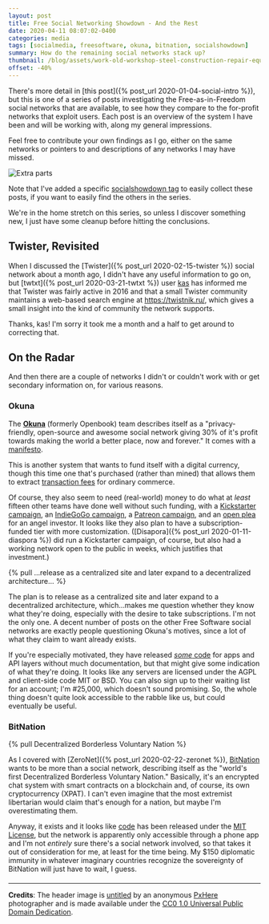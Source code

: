 ```yaml
---
layout: post
title: Free Social Networking Showdown - And the Rest
date: 2020-04-11 08:07:02-0400
categories: media
tags: [socialmedia, freesoftware, okuna, bitnation, socialshowdown]
summary: How do the remaining social networks stack up?
thumbnail: /blog/assets/work-old-workshop-steel-construction-repair-equipment-metal-industry-parts-hardware-selection-mechanic-metallic-screws-discs-firearm-gun-accessory-ironware-760380.png
offset: -40%
---
```


There's more detail in [this post]({% post_url 2020-01-04-social-intro %}), but this is one of a series of posts investigating the Free-as-in-Freedom social networks that are available, to see how they compare to the for-profit networks that exploit users.  Each post is an overview of the system I have been and will be working with, along my general impressions.

Feel free to contribute your own findings as I go, either on the same networks or pointers to and descriptions of any networks I may have missed.

![Extra parts](/blog/assets/work-old-workshop-steel-construction-repair-equipment-metal-industry-parts-hardware-selection-mechanic-metallic-screws-discs-firearm-gun-accessory-ironware-760380.png "Extra parts")

Note that I've added a specific [socialshowdown tag](/blog/tag/socialmedia/) to easily collect these posts, if you want to easily find the others in the series.

We're in the home stretch on this series, so unless I discover something new, I just have some cleanup before hitting the conclusions.

## Twister, Revisited

When I discussed the [Twister]({% post_url 2020-02-15-twister %}) social network about a month ago, I didn't have any useful information to go on, but [twtxt]({% post_url 2020-03-21-twtxt %}) user [kas](https://enotty.dk/twtxt.txt) has informed me that Twister was fairly active in 2016 and that a small Twister community maintains a web-based search engine at <https://twistnik.ru/>, which gives a small insight into the kind of community the network supports.

Thanks, kas!  I'm sorry it took me a month and a half to get around to correcting that.

## On the Radar

And then there are a couple of networks I didn't or couldn't work with or get secondary information on, for various reasons.

### Okuna

The [**Okuna**](https://www.okuna.io/en/home) (formerly Openbook) team describes itself as a "privacy-friendly, open-source and awesome social network giving 30% of it's profit towards making the world a better place, now and forever."  It comes with a [manifesto](https://www.okuna.io/en/manifesto).

This is another system that wants to fund itself with a digital currency, though this time one that's purchased (rather than mined) that allows them to extract [transaction fees](https://medium.com/Okuna-org/so-how-will-Okuna-make-money-daf99589643d) for ordinary commerce.

Of course, they also seem to need (real-world) money to do what at *least* fifteen other teams have done well without such funding, with a [Kickstarter campaign](https://www.kickstarter.com/projects/1520156881/openbook-privacy-friendly-fun-and-honest-social-ne), an [IndieGoGo campaign](https://www.indiegogo.com/projects/openbook-it-s-time-for-a-better-social-network#/), a [Patreon campaign](https://www.patreon.com/okuna), and an [open plea](https://www.okuna.io/en/angel) for an angel investor.  It looks like they also plan to have a subscription-funded tier with more customization.  ([Disapora]({% post_url 2020-01-11-diaspora %}) did run a Kickstarter campaign, of course, but also had a working network open to the public in weeks, which justifies that investment.)

{% pull ...release as a centralized site and later expand to a decentralized architecture... %}

The plan is to release as a centralized site and later expand to a decentralized architecture, which...makes me question whether they know what they're doing, especially with the desire to take subscriptions.  I'm not the only one.  A decent number of posts on the other Free Software social networks are exactly people questioning Okuna's motives, since a lot of what they claim to want already exists.

If you're especially motivated, they have released [*some* code](https://github.com/OkunaOrg) for apps and API layers without much documentation, but that might give some indication of what they're doing.  It looks like any servers are licensed under the AGPL and client-side code MIT or BSD.  You can also sign up to their waiting list for an account; I'm #25,000, which doesn't sound promising.  So, the whole thing doesn't quite look accessible to the rabble like us, but could eventually be useful.

### BitNation

{% pull Decentralized Borderless Voluntary Nation %}

As I covered with [ZeroNet]({% post_url 2020-02-22-zeronet %}), [BitNation](https://tse.bitnation.co/) wants to be more than a social network, describing itself as the "world's first Decentralized Borderless Voluntary Nation."  Basically, it's an encrypted chat system with smart contracts on a blockchain and, of course, its own cryptocurrency (XPAT).  I can't even imagine that the most extremist libertarian would claim that's enough for a nation, but maybe I'm overestimating them.

Anyway, it exists and it looks like [code](https://github.com/Bit-Nation) has been released under the [MIT License](https://opensource.org/licenses/MIT), but the network is apparently only accessible through a phone app and I'm not *entirely* sure there's a social network involved, so that takes it out of consideration for me, at least for the time being.  My $150 diplomatic immunity in whatever imaginary countries recognize the sovereignty of BitNation will just have to wait, I guess.

#### <i class="far fa-handshake"></i>

* * *

**Credits**:  The header image is [untitled](https://pxhere.com/en/photo/760380) by an anonymous [PxHere](https://pxhere.com/) photographer and is made available under the [CC0 1.0 Universal Public Domain Dedication](https://creativecommons.org/publicdomain/zero/1.0/).
